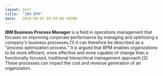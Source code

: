 ```yaml
---
layout: post
title:  "IBM BPM"
date:   2016-09-01 09:58:00 +0300
---
```

**IBM Business Process Manager** is a field in operations management that focuses on improving corporate performance by managing and optimizing a company's business processes.[1] It can therefore be described as a "process optimization process." It is argued that BPM enables organizations to be more efficient, more effective and more capable of change than a functionally focused, traditional hierarchical management approach.[2] These processes can impact the cost and revenue generation of an organization.
                                 